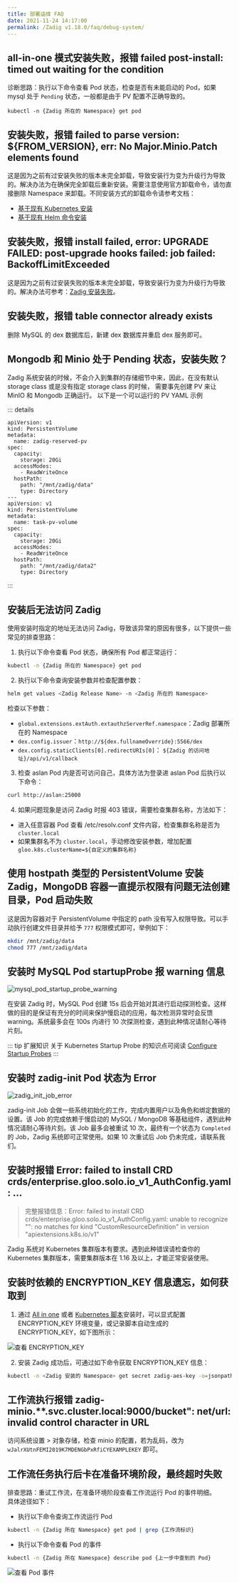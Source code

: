 ```yaml
---
title: 部署运维 FAQ
date: 2021-11-24 14:17:00
permalink: /Zadig v1.18.0/faq/debug-system/
---
```


## all-in-one 模式安装失败，报错 failed post-install: timed out waiting for the condition

诊断思路：执行以下命令查看 Pod 状态，检查是否有未能启动的 Pod，如果 mysql 处于 `Pending` 状态，一般都是由于 PV 配置不正确导致的。

`kubectl -n {Zadig 所在的 Namespace} get pod`

## 安装失败，报错 failed to parse version: ${FROM_VERSION}, err: No Major.Minio.Patch elements found

这是因为之前有过安装失败的版本未完全卸载，导致安装行为变为升级行为导致的。解决办法为在确保完全卸载后重新安装。需要注意使用官方卸载命令，请勿直接删除 Namespace 来卸载。不同安装方式的卸载命令请参考文档：
- [基于现有 Kubernetes 安装](/Zadig%20v1.18.0/install/install-on-k8s/#zadig-卸载)
- [基于现有 Helm 命令安装](/Zadig%20v1.18.0/install/helm-deploy/#helm-charts-卸载)

## 安装失败，报错 install failed, error: UPGRADE FAILED: post-upgrade hooks failed: job failed: BackoffLimitExceeded
这是因为之前有过安装失败的版本未完全卸载，导致安装行为变为升级行为导致的。解决办法可参考：[Zadig 安装失败](/Zadig%20v1.18.0/faq/debug-system/#安装失败-报错-failed-to-parse-version-from-version-err-no-major-minio-patch-elements-found)。

## 安装失败，报错 table connector already exists

删除 MySQL 的 dex 数据库后，新建 dex 数据库并重启 dex 服务即可。

## Mongodb 和 Minio 处于 Pending 状态，安装失败？

Zadig 系统安装的时候，不会介入到集群的存储细节中来，因此，在没有默认 storage class 或是没有指定 storage
class 的时候， 需要事先创建 PV 来让 MinIO 和 Mongodb 正确运行。 以下是一个可以运行的 PV YAML 示例

::: details
```
apiVersion: v1
kind: PersistentVolume
metadata:
  name: zadig-reserved-pv
spec:
  capacity:
    storage: 20Gi
  accessModes:
    - ReadWriteOnce
  hostPath:
    path: "/mnt/zadig/data"
    type: Directory
---
apiVersion: v1
kind: PersistentVolume
metadata:
  name: task-pv-volume
spec:
  capacity:
    storage: 20Gi
  accessModes:
    - ReadWriteOnce
  hostPath:
    path: "/mnt/zadig/data2"
    type: Directory
```
:::
## 安装后无法访问 Zadig

使用安装时指定的地址无法访问 Zadig，导致该异常的原因有很多，以下提供一些常见的排查思路：

1. 执行以下命令查看 Pod 状态，确保所有 Pod 都正常运行：
``` bash
kubectl -n {Zadig 所在的 Namespace} get pod
```
2. 执行以下命令查询安装参数并检查配置参数：

``` bash
helm get values <Zadig Release Name> -n <Zadig 所在的 Namespace>
```
检查以下参数：
- `global.extensions.extAuth.extauthzServerRef.namespace`：Zadig 部署所在的 Namespace
- `dex.config.issuer`：`http://${dex.fullnameOverride}:5566/dex`
- `dex.config.staticClients[0].redirectURIs[0]`： `${Zadig 的访问地址}/api/v1/callback`

3. 检查 aslan Pod 内是否可访问自己，具体方法为登录进 aslan Pod 后执行以下命令：
``` bash
curl http://aslan:25000
```

4. 如果问题现象是访问 Zadig 时报 403 错误，需要检查集群名称，方法如下：
  - 进入任意容器 Pod 查看 /etc/resolv.conf 文件内容，检查集群名称是否为 `cluster.local`
  - 如果集群名不为 `cluster.local`，手动修改安装参数，增加配置 `gloo.k8s.clusterName=${自定义的集群名称}`

## 使用 hostpath 类型的 PersistentVolume 安装 Zadig，MongoDB 容器一直提示权限有问题无法创建目录，Pod 启动失败

这是因为容器对于 PersistentVolume 中指定的 path 没有写入权限导致。可以手动执行创建文件目录并给予 `777` 权限模式即可，举例如下：

```bash
mkdir /mnt/zadig/data
chmod 777 /mnt/zadig/data
```

## 安装时 MySQL Pod startupProbe 报 warning 信息

![mysql_pod_startup_probe_warning](./_images/mysql_pod_startup_probe_warning.png)

在安装 Zadig 时，MySQL Pod 创建 15s 后会开始对其进行启动探测检查。这样做的目的是保证有充分的时间来保护慢启动的应用，每次检测异常时会反馈 warning。系统最多会在 100s 内进行 10 次探测检查，遇到此种情况请耐心等待片刻。

::: tip 扩展知识
关于 Kubernetes Startup Probe 的知识点可阅读 [Configure Startup Probes](https://kubernetes.io/docs/tasks/configure-pod-container/configure-liveness-readiness-startup-probes)
:::

## 安装时 zadig-init Pod 状态为 Error

![zadig_init_job_error](./_images/zadig_init_job_error.png)

zadig-init Job 会做一些系统初始化的工作，完成内置用户以及角色和绑定数据的设置。该 Job 的完成依赖于慢启动的 MySQL / MongoDB 等基础组件，遇到此种情况请耐心等待片刻。该 Job 最多会被重试 10 次，最终有一个状态为 `Completed` 的 Job，Zadig 系统即可正常使用。如果 10 次重试后 Job 仍未完成，请联系我们。

## 安装时报错 Error: failed to install CRD crds/enterprise.gloo.solo.io_v1_AuthConfig.yaml: ...
> 完整报错信息：Error: failed to install CRD crds/enterprise.gloo.solo.io_v1_AuthConfig.yaml: unable to recognize "": no matches for kind "CustomResourceDefinition" in version "apiextensions.k8s.io/v1"

Zadig 系统对 Kubernetes 集群版本有要求。遇到此种错误请检查你的 Kubernetes 集群版本，需要集群版本在 1.16 及以上，才能正常安装使用。

## 安装时依赖的 ENCRYPTION_KEY 信息遗忘，如何获取到

1. 通过 [All in one](/Zadig%20v1.18.0/install/all-in-one/) 或者 [Kubernetes 脚本](/Zadig%20v1.18.0/install/install-on-k8s/)安装时，可以显式配置 ENCRYPTION_KEY 环境变量，或记录脚本自动生成的 ENCRYPTION_KEY，如下图所示：

![查看 ENCRYPTION_KEY](./_images/show_encryption_key.png)

2. 安装 Zadig 成功后，可通过如下命令获取 ENCRYPTION_KEY 信息：

```bash
kubectl -n <Zadig 安装的 Namespace> get secret zadig-aes-key -o=jsonpath='{.data.aesKey}' | base64 -d
```

## 工作流执行报错 zadig-minio.**.svc.cluster.local:9000/bucket": net/url: invalid control character in URL

访问系统设置 > 对象存储，检查 minio 的配置，若为乱码，改为 `wJalrXUtnFEMI2019K7MDENGbPxRfiCYEXAMPLEKEY` 即可。

## 工作流任务执行后卡在准备环境阶段，最终超时失败

排查思路：重试工作流，在准备环境阶段查看工作流运行 Pod 的事件明细。<br>
具体途径如下：

- 执行以下命令查询工作流运行 Pod

``` bash
kubectl -n {Zadig 所在 Namespace} get pod | grep {工作流标识}
```

- 执行以下命令查看 Pod 的事件
``` bash
kubectl -n {Zadig 所在 Namespace} describe pod {上一步中查到的 Pod}
```

![查看 Pod 事件](./_images/query_pod_events.png)
